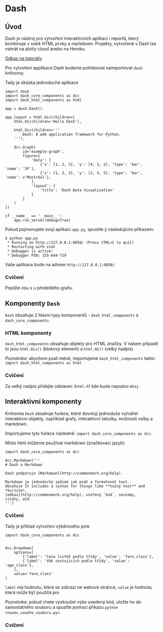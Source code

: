 # Dash

## Úvod

Dash je nástroj pro vytvoření interaktivních aplikaci i reportů, který kombinuje v sobě HTML prvky a markdown.
Projekty, vytvořené v Dash lze nahrát na plotly cloud anebo na Heroku.

[Odkaz na tutoriály](https://plot.ly/dash/).

Pro vytvoření applikace Dash budeme potřebovat naimportovat `dash` knihovny.

Tady je úkázka jednoduché aplikace
```
import dash
import dash_core_components as dcc
import dash_html_components as html

app = dash.Dash()

app.layout = html.Div(children=[
    html.H1(children='Hello Dash'),

    html.Div(children='''
        Dash: A web application framework for Python.
    '''),

    dcc.Graph(
        id='example-graph',
        figure={
            'data': [
                {'x': [1, 2, 3], 'y': [4, 1, 2], 'type': 'bar', 'name': 'SF'},
                {'x': [1, 2, 3], 'y': [2, 4, 5], 'type': 'bar', 'name': u'Montréal'},
            ],
            'layout': {
                'title': 'Dash Data Visualization'
            }
        }
    )
])

if __name__ == '__main__':
    app.run_server(debug=True)
```

Pokud pojmenujete svoji aplikaci `app.py`, spustíte ji následujícím příkazem:
```
$ python app.py
 * Running on http://127.0.0.1:8050/ (Press CTRL+C to quit)
 * Restarting with stat
 * Debugger is active!
 * Debugger PIN: 155-644-719
```
Vaše aplikace bude na adrese `http://127.0.0.1:8050/`

### Cvičení

Popište osu x u předešlého grafu.

## Komponenty `Dash`

`Dash` obsahuje 2 hlavní typy komponentů - `dash_html_components` a `dash_core_components`.

### HTML komponenty

`dash_html_components` obsahuje objekty pro HTML značky. V nášem případě  to jsou `html.Div()` (blokový element) a
`html.H1()` (velký nadpis).

*Poznámka*: abychom psali méně, importujeme `dash_html_components` takto: `import dash_html_components as html`

### Cvičení

Za velký nadpis přidejte odstavec (`html.P`) kde bude napsáno `Ahoj`.
 

 
## Interaktivní komponenty

Knihovna `Dash` obsahuje funkce, které dovolují jednoduše vytvářet interaktivní objekty, například grafy, interaktivní tabulky, možnosti volby a markdown.

Importujeme tyto funkce následně: `import dash_core_components as dcc`.

Místo html můžeme používat markdown (značkovací jazyk):

```
import dash_core_components as dcc

dcc.Markdown('''
# Dash a Markdown

Dash podporuje [Markdown](http://commonmark.org/help).

Markdown je jednoduchý způsob jak psát a formatovat text.
Obsahuje It includes a syntax for things like **tučný text** and *kurziva*,
[odkaz](http://commonmark.org/help), vnořený `kód`, seznamy,
citáty, atd.
''')
```

### Cvičení



Tady je příklad vytvoření výběrového pole
```
import dash_core_components as dcc


dcc.Dropdown(
    options=[
        {'label': 'Cena listků podle třídy', 'value': 'fare_class'},
        {'label': 'Věk cestujících podle třídy', 'value': 'age_class'},
    ],
    value='fare_class'
)
```
`label` má hodnotu, která se zobrazí ne webové stránce, `value` je hodnota, která může být použitá pro 

*Poznámka*: pokud chete vyzkoušet výše uvedený kód, uložte ho do samostatného souboru a spusťte pomocí příkazu `python <nazev_vaseho_souboru.py>`.
 

### Cvičení
 
